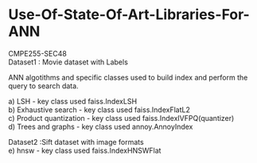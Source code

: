 # Use-Of-State-Of-Art-Libraries-For-ANN  
CMPE255-SEC48  
Dataset1 : Movie dataset with Labels  


ANN algotithms and specific classes used to build index and perform the query to search data.  

a) LSH - key class used faiss.IndexLSH  
b) Exhaustive search - key class used faiss.IndexFlatL2  
c) Product quantization - key class used faiss.IndexIVFPQ(quantizer)  
d) Trees and graphs - key class used annoy.AnnoyIndex 

Dataset2 :Sift dataset with image formats  
e) hnsw - key class used faiss.IndexHNSWFlat  
